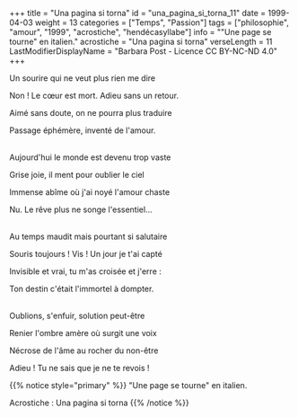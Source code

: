 +++
title = "Una pagina si torna"
id = "una_pagina_si_torna_11"
date = 1999-04-03
weight = 13
categories = ["Temps", "Passion"]
tags = ["philosophie", "amour", "1999", "acrostiche", "hendécasyllabe"]
info = "\"Une page se tourne\" en italien."
acrostiche = "Una pagina si torna"
verseLength = 11
LastModifierDisplayName = "Barbara Post - Licence CC BY-NC-ND 4.0"
+++

Un sourire qui ne veut plus rien me dire

Non ! Le cœur est mort. Adieu sans un retour.

Aimé sans doute, on ne pourra plus traduire

Passage éphémère, inventé de l'amour.

 \
Aujourd'hui le monde est devenu trop vaste

Grise joie, il ment pour oublier le ciel

Immense abîme où j'ai noyé l'amour chaste

Nu. Le rêve plus ne songe l'essentiel...

 \
Au temps maudit mais pourtant si salutaire

Souris toujours ! Vis ! Un jour je t'ai capté

Invisible et vrai, tu m'as croisée et j'erre :

Ton destin c'était l'immortel à dompter.

 \
Oublions, s'enfuir, solution peut-être

Renier l'ombre amère où surgit une voix

Nécrose de l'âme au rocher du non-être

Adieu ! Tu ne sais que je ne te revois !

{{% notice style="primary" %}}
"Une page se tourne" en italien.

Acrostiche : Una pagina si torna
{{% /notice %}}
